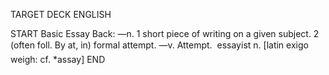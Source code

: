 TARGET DECK
ENGLISH

START
Basic
Essay
Back: —n. 1 short piece of writing on a given subject. 2 (often foll. By at, in) formal attempt. —v. Attempt.  essayist n. [latin exigo weigh: cf. *assay]
END
